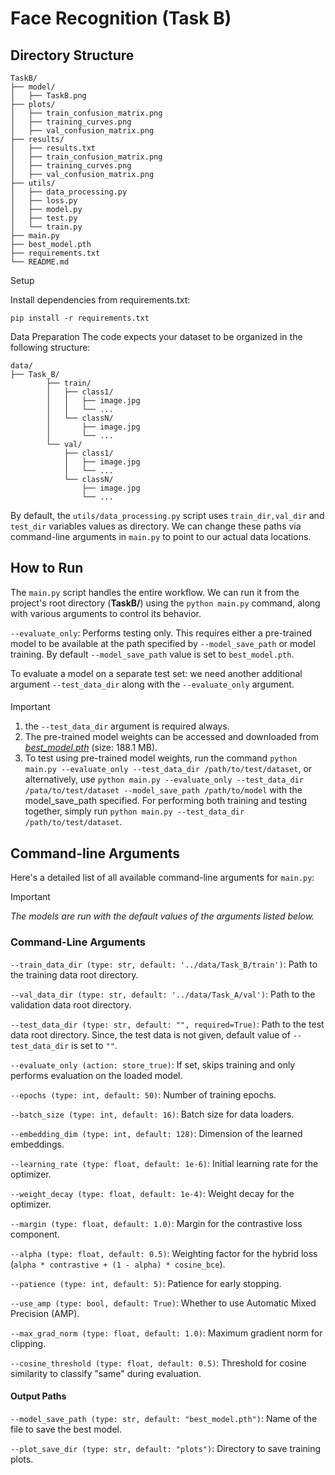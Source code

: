 # Face Recognition (Task B)


## Directory Structure
```
TaskB/
├── model/
│   ├── TaskB.png    
├── plots/
│   ├── train_confusion_matrix.png
│   ├── training_curves.png
│   ├── val_confusion_matrix.png  
├── results/
│   ├── results.txt    
│   ├── train_confusion_matrix.png
│   ├── training_curves.png
│   ├── val_confusion_matrix.png  
├── utils/
│   ├── data_processing.py     
│   ├── loss.py                 
│   ├── model.py          
│   ├── test.py  
│   └── train.py             
├── main.py  
├── best_model.pth                   
├── requirements.txt           
└── README.md                 
```

Setup

Install dependencies from requirements.txt:

```pip install -r requirements.txt```

Data Preparation
The code expects your dataset to be organized in the following structure:
```
data/
├── Task_B/
        ├── train/
        │   ├── class1/
        │   │   ├── image.jpg
        │   │   └── ...
        │   └── classN/
        │       ├── image.jpg
        │       └── ...
        └── val/
            ├── class1/
            │   ├── image.jpg
            │   └── ...
            └── classN/
                ├── image.jpg
                └── ...
```
By default, the ```utils/data_processing.py``` script uses ```train_dir,val_dir``` and ```test_dir``` variables values as directory. We can change these paths via command-line arguments in ```main.py``` to point to our actual data locations.

## How to Run
The ```main.py``` script handles the entire workflow. We can run it from the project's root directory (**TaskB/**) using the ```python main.py``` command, along with various arguments to control its behavior.

```--evaluate_only```: Performs testing only. This requires either a pre-trained model to be available at the path specified by ```--model_save_path``` or model training. By default ```--model_save_path``` value is set to ```best_model.pth```.

To evaluate a model on a separate test set: we need another additional argument ```--test_data_dir``` along with the ```--evaluate_only``` argument.

#### 
> [!IMPORTANT]
> 1. the ```--test_data_dir``` argument is required always. <br/>
> 2. The pre-trained model weights can be accessed and downloaded from [*best_model.pth*](https://drive.google.com/file/d/1xtsd0zAtk8nWcTCWY_7lWZvt-knz6YIy/view) (size: 188.1 MB). <br/>
> 3. To test using pre-trained model weights, run the command ```python main.py --evaluate_only --test_data_dir /path/to/test/dataset```, or alternatively, use ```python main.py --evaluate_only --test_data_dir /pata/to/test/dataset --model_save_path /path/to/model``` with the model_save_path specified. For performing both training and testing together, simply run ```python main.py --test_data_dir /path/to/test/dataset```.

## Command-line Arguments
Here's a detailed list of all available command-line arguments for ```main.py```:

> [!IMPORTANT]
> *The models are run with the default values of the arguments listed below.*

### Command-Line Arguments

```--train_data_dir (type: str, default: '../data/Task_B/train')```: Path to the training data root directory.

```--val_data_dir (type: str, default: '../data/Task_A/val')```: Path to the validation data root directory.

```--test_data_dir (type: str, default: "", required=True)```: Path to the test data root directory. Since, the test data is not given, default value of ```--test_data_dir``` is set to ```""```.

```--evaluate_only (action: store_true)```: If set, skips training and only performs evaluation on the loaded model.

```--epochs (type: int, default: 50)```: Number of training epochs.

```--batch_size (type: int, default: 16)```: Batch size for data loaders.

```--embedding_dim (type: int, default: 128)```: Dimension of the learned embeddings.

```--learning_rate (type: float, default: 1e-6)```: Initial learning rate for the optimizer.

```--weight_decay (type: float, default: 1e-4)```: Weight decay for the optimizer.

```--margin (type: float, default: 1.0)```: Margin for the contrastive loss component.

```--alpha (type: float, default: 0.5)```: Weighting factor for the hybrid loss (`alpha * contrastive + (1 - alpha) * cosine_bce`).

```--patience (type: int, default: 5)```: Patience for early stopping.

```--use_amp (type: bool, default: True)```: Whether to use Automatic Mixed Precision (AMP).

```--max_grad_norm (type: float, default: 1.0)```: Maximum gradient norm for clipping.

```--cosine_threshold (type: float, default: 0.5)```: Threshold for cosine similarity to classify "same" during evaluation.

#### Output Paths

```--model_save_path (type: str, default: "best_model.pth")```: Name of the file to save the best model.

```--plot_save_dir (type: str, default: "plots")```: Directory to save training plots.


